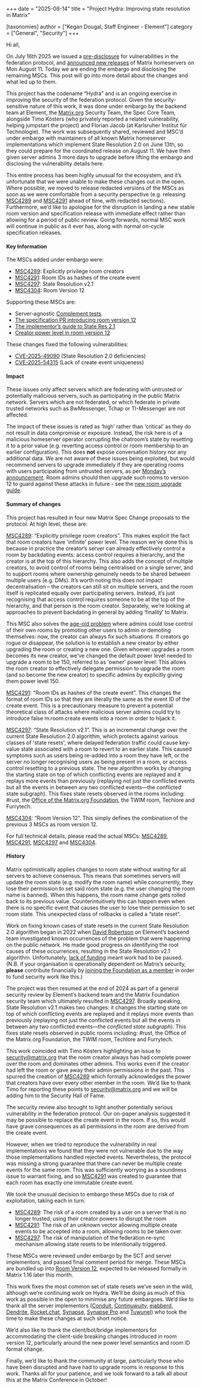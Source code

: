 +++
date = "2025-08-14"
title = "Project Hydra: Improving state resolution in Matrix"

[taxonomies]
author = ["Kegan Dougal, Staff Engineer - Element"]
category = ["General", "Security"]
+++

Hi all,

On July 16th 2025 we issued a [pre-disclosure](https://matrix.org/blog/2025/07/security-predisclosure/) for vulnerabilities in the federation protocol, and [announced new releases](https://matrix.org/blog/2025/08/security-release/) of Matrix homeservers on Mon August 11\. Today we are ending the embargo and disclosing the remaining MSCs. This post will go into more detail about the changes and what led up to them.

This project has the codename “Hydra” and is an ongoing exercise in improving the security of the federation protocol. Given the security-sensitive nature of this work, it was done under embargo by the backend team at Element, the [Matrix.org](http://Matrix.org) Security Team, the Spec Core Team, alongside Timo Kösters (who privately reported a related vulnerability, helping jumpstart the project) and Florian Jacob (at Karlsruher Institut für Technologie). The work was subsequently shared, reviewed and MSC’d under embargo with maintainers of all known Matrix homeserver implementations which implement State Resolution 2.0 on June 13th, so they could prepare for the coordinated release on August 11\. We have then given server admins 3 more days to upgrade before lifting the embargo and disclosing the vulnerability details here.

This entire process has been highly unusual for the ecosystem, and it’s unfortunate that we were unable to make these changes out in the open. Where possible, we moved to release redacted versions of the MSCs as soon as we were comfortable from a security perspective (e.g. releasing [MSC4289](https://github.com/matrix-org/matrix-spec-proposals/pull/4289) and [MSC4291](https://github.com/matrix-org/matrix-spec-proposals/pull/4291) ahead of time, with redacted sections). Furthermore, we’d like to apologise for the disruption in landing a new stable room version and specification release with immediate effect rather than allowing for a period of public review. Going forwards, normal MSC work will continue in public as it ever has, along with normal on-cycle specification releases.

<!-- more -->

#### Key Information

The MSCs added under embargo were:

- [MSC4289](https://github.com/matrix-org/matrix-spec-proposals/pull/4289): Explicitly privilege room creators
- [MSC4291](https://github.com/matrix-org/matrix-spec-proposals/pull/4291): Room IDs as hashes of the create event
- [MSC4297](https://github.com/matrix-org/matrix-spec-proposals/pull/4297): State Resolution v2.1
- [MSC4304](https://github.com/matrix-org/matrix-spec-proposals/pull/4304): Room Version 12

Supporting these MSCs are:

- Server-agnostic [Complement tests](https://github.com/matrix-org/complement/blob/dd9b896fead36504c97e35456fe3c0e09fc7328d/tests/v12_test.go).
- [The specification PR introducing room version 12](https://github.com/matrix-org/matrix-spec/pull/2193)
- [The implementor’s guide to State Res 2.1](@/docs/spec-guides/state-res-2.1/_index.md)
- [Creator power level in room version 12](@/docs/spec-guides/creator-power-level/_index.md)

These changes fixed the following vulnerabilities:

- [CVE-2025-49090](https://www.cve.org/CVERecord?id=CVE-2025-49090) (State Resolution 2.0 deficiencies)
- [CVE-2025-54315](https://www.cve.org/CVERecord?id=CVE-2025-54315) (Lack of create event uniqueness)

#### Impact

These issues only affect servers which are federating with untrusted or potentially malicious servers, such as participating in the public Matrix network.  Servers which are not federated, or which federate in private trusted networks such as BwMessenger, Tchap or TI-Messenger are not affected.

The impact of these issues is rated as ‘high’ rather than ‘critical’ as they do not result in data compromise or exposure. Instead, the risk here is of a malicious homeserver operator corrupting the chatroom’s state by resetting it to a prior value (e.g. reverting access control or room membership to an earlier configuration). This does **not** expose conversation history nor any additional data.
We are not aware of these issues being exploited, but would recommend servers to upgrade immediately if they are operating rooms with users participating from untrusted servers, as per [Monday’s announcement](https://matrix.org/blog/2025/08/security-release/). Room admins should then upgrade such rooms to version 12 to guard against these attacks in future \- see the [new room upgrade guide](https://matrix.org/docs/communities/administration/#room-upgrades).

#### Summary of changes

This project has resulted in four new Matrix Spec Change proposals to the protocol. At high level, these are:

[MSC4289](https://github.com/matrix-org/matrix-spec-proposals/pull/4289): “Explicitly privilege room creators”. This makes explicit the fact that room creators have 'infinite' power level. The reason we've done this is because in practice the creator’s server can already effectively control a room by backdating events: access control requires a hierarchy, and the creator is at the top of this hierarchy.  This also adds the concept of multiple creators, to avoid control of rooms being centralised on a single server, and to support rooms where ownership genuinely needs to be shared between multiple users (e.g. DMs).  It’s worth noting this does *not* impact decentralisation – the creators can still sit on multiple servers, and the room itself is replicated equally over participating servers.  Instead, it’s just recognising that access control requires someone to be at the top of the hierarchy, and that person is the room creator.  Separately, we’re looking at approaches to prevent backdating in general by adding ‘finality’ to Matrix.

This MSC also solves the [age-old problem](https://github.com/matrix-org/matrix-spec/issues/165) where admins could lose control of their own rooms by promoting other users to admin or demoting themselves: now, the creator can always fix such situations. If creators go rogue or disappear, the solution is to establish a new creator by either upgrading the room or creating a new one. Given whoever upgrades a room becomes its new creator, we've changed the default power level needed to upgrade a room to be 150, referred to as 'owner' power level. This allows the room creator to effectively delegate permission to upgrade the room (and so become the new creator) to specific admins by explicitly giving them power level 150\.

[MSC4291](https://github.com/matrix-org/matrix-spec-proposals/pull/4291): “Room IDs as hashes of the create event”. This changes the format of room IDs so that they are literally the same as the event ID of the create event. This is a precautionary measure to prevent a potential theoretical class of attacks where malicious server admins could try to introduce false m.room.create events into a room in order to hijack it.

[MSC4297](https://github.com/matrix-org/matrix-spec-proposals/pull/4297): “State Resolution v2.1”.  This is an incremental change over the current State Resolution 2.0 algorithm, which protects against various classes of 'state resets', where delayed federation traffic could cause key-value state associated with a room to revert to an earlier state. This caused symptoms such as users being re-added into a room they have left, or the server no longer recognising users as being present in a room, or access control resetting to a previous state. The new algorithm works by changing the starting state on top of which conflicting events are replayed and it replays more events than previously (replaying not just the conflicted events but all the events in between any two conflicted events—the conflicted state subgraph). This fixes state resets observed in the rooms including: \#rust, the [Office of the Matrix.org Foundation](http://matrix.org/), the TWIM room, Techlore and Furrytech.

[MSC4304](https://github.com/matrix-org/matrix-spec-proposals/pull/4304): “Room Version 12”. This simply defines the combination of the previous 3 MSCs as room version 12\.

For full technical details, please read the actual MSCs: [MSC4289](https://github.com/matrix-org/matrix-spec-proposals/pull/4289), [MSC4291](https://github.com/matrix-org/matrix-spec-proposals/pull/4291), [MSC4297](https://github.com/matrix-org/matrix-spec-proposals/pull/4297) and [MSC4304](https://github.com/matrix-org/matrix-spec-proposals/pull/4304).

#### History

Matrix optimistically applies changes to room state without waiting for all servers to achieve consensus. This means that sometimes servers will update the room state (e.g. modify the room name) while concurrently, they lose their permission to set said room state (e.g. the user changing the room name is banned). When this happens, the room name change gets rolled back to its previous value. Counterintuitively this can happen even when there is no specific event that causes the user to lose their permission to set room state. This unexpected class of rollbacks is called a “state reset”.

Work on fixing known cases of state resets in the current State Resolution 2.0 algorithm began in 2022 when [David Robertson](https://github.com/DMRobertson) on Element’s backend team investigated known occurrences of the problem that were happening on the public network. He made good progress on identifying the root causes of these occurrences, resulting in the State Resolution v2.1 algorithm. Unfortunately, [lack of funding](https://matrix.org/blog/2023/12/25/the-matrix-holiday-update-2023/) meant work had to be paused. (N.B. if your organisation is operationally dependent on Matrix’s security, **please** contribute financially by [joining the Foundation as a member](https://matrix.org/support/) in order to fund security work like this.)

The project was then resumed at the end of 2024 as part of a general security review by Element’s backend team and the Matrix Foundation security team which ultimately resulted in [MSC4297](http://github.com/matrix-org/matrix-spec-proposals/pull/4297). Broadly speaking, State Resolution v2.1 makes two changes: it changes the starting state on top of which conflicting events are replayed and it replays more events than previously (replaying not just the conflicted events but all the events in between any two conflicted events—the *conflicted state subgraph*). This fixes state resets observed in public rooms including: \#rust, the Office of the Matrix.org Foundation, the TWIM room, Techlore and Furrytech.

This work coincided with Timo Kösters highlighting an issue to [security@matrix.org](mailto:security@matrix.org) that the room creator always has had complete power over the room and dominates other admins. This works even if the creator had left the room or gave away their admin permissions in the past. This spurred the creation of [MSC4289](http://github.com/matrix-org/matrix-spec-proposals/pull/4289) which formally acknowledges the power that creators have over every other member in the room. We’d like to thank Timo for reporting these points to [security@matrix.org](mailto:security@matrix.org) and we will be adding him to the Security Hall of Fame.

The security review also brought to light another potentially serious vulnerability in the federation protocol. Our on-paper analysis suggested it may be possible to replace the create event in the room. If so, this would have grave consequences as all permissions in the room are derived from the create event.

However, when we tried to reproduce the vulnerability in real implementations we found that they were not vulnerable due to the way those implementations handled rejected events. Nevertheless, the protocol was missing a strong guarantee that there can never be multiple create events for the same room. This was sufficiently worrying as a soundness issue to warrant fixing, and so [MSC4291](http://github.com/matrix-org/matrix-spec-proposals/pull/4291) was created to guarantee that each room has exactly one immutable create event.

We took the unusual decision to embargo these MSCs due to risk of exploitation, taking each in turn:

- [MSC4289](https://github.com/matrix-org/matrix-spec-proposals/pull/4289): The risk of a room created by a user on a server that is no longer trusted, using their creator powers to disrupt the room
- [MSC4291](https://github.com/matrix-org/matrix-spec-proposals/pull/4291): The risk of an unknown vector allowing multiple create events to be accepted into a room, allowing rooms to be taken over.
- [MSC4297](https://github.com/matrix-org/matrix-spec-proposals/pull/4297): The risk of manipulation of the federation re-sync mechanism allowing state resets to be intentionally triggered.

These MSCs were reviewed under embargo by the SCT and server implementors, and passed final comment period for merge. These MSCs are bundled up into [Room Version 12](https://spec.matrix.org/unstable/rooms/v12/), expected to be released formally in Matrix 1.16 later this month.

This work fixes the most common set of state resets we’ve seen in the wild, although we’re continuing work on Hydra. We’ll be doing as much of this work as possible in the open to minimise any future embargoes. We’d like to thank all the server implementors ([Conduit,](https://conduit.rs/) [Continuwuity,](https://continuwuity.org/) [ejabberd,](https://www.ejabberd.im/index.html) [Dendrite,](https://element-hq.github.io/dendrite/) [Rocket.chat,](https://www.rocket.chat/) [Synapse,](https://github.com/element-hq/synapse) [Synapse Pro](https://element.io/server-suite/synapse-pro) and [Tuwunel](https://github.com/matrix-construct/tuwunel)) who took the time to make these changes at such short notice.

We’d also like to thank the client/bot/bridge implementors for accommodating the client-side breaking changes introduced in room version 12, particularly around the new power level semantics and room ID format change.

Finally, we’d like to thank the community at large, particularly those who have been disrupted and have had to upgrade rooms in response to this work. Thanks all for your patience, and we look forward to a talk all about this at the Matrix Conference in October\!
